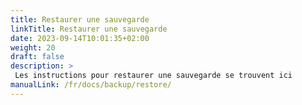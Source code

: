 ```yaml
---
title: Restaurer une sauvegarde
linkTitle: Restaurer une sauvegarde
date: 2023-09-14T10:01:35+02:00
weight: 20
draft: false
description: >
 Les instructions pour restaurer une sauvegarde se trouvent ici
manualLink: /fr/docs/backup/restore/
---
```

<script>
  window.location.href = "/fr/docs/backup/restore/";
</script>

